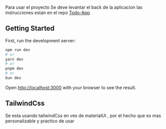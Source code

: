 Para usar el proyecto Se deve levantar el back de la aplicacion las instrucciones estan en el repo [Todo-App](https://github.com/MarioSC21/Todo-app)



## Getting Started

First, run the development server:

```bash
npm run dev
# or
yarn dev
# or
pnpm dev
# or
bun dev
```

Open [http://localhost:3000](http://localhost:3000) with your browser to see the result.

## TailwindCss
Se esta usando tailwindCss en ves de materialUI , por el hecho que es mas personalizable y practico de usar
